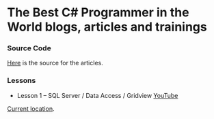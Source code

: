 # The Best C# Programmer in the World blogs, articles and trainings

### Source Code
[Here][SOURCE1] is the source for the articles. 

### Lessons
+ Lesson 1 – SQL Server / Data Access / Gridview [YouTube](https://www.youtube.com/watch?v=qAFUqmKY_ng)

[Current location](http://www.thebestcsharpprogrammerintheworld.com/).


[SOURCE1]: https://github.com/benperk/TheBestCSharpProgrammerInTheWorld
[IIS1]: https://benperk.github.io/msdn/2011-08-create-an-iis-configuration-backup.html
